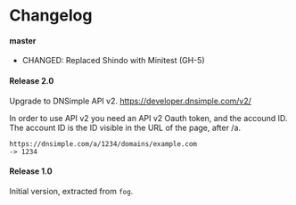 # Changelog


#### master

- CHANGED: Replaced Shindo with Minitest (GH-5)


#### Release 2.0

Upgrade to DNSimple API v2.
https://developer.dnsimple.com/v2/

In order to use API v2 you need an API v2 Oauth token, and the accound ID. The account ID is the ID visible in the URL of the page, after /a.

    https://dnsimple.com/a/1234/domains/example.com
    -> 1234


#### Release 1.0

Initial version, extracted from `fog`.
